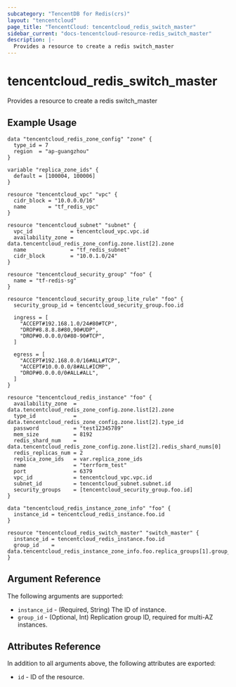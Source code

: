 ```yaml
---
subcategory: "TencentDB for Redis(crs)"
layout: "tencentcloud"
page_title: "TencentCloud: tencentcloud_redis_switch_master"
sidebar_current: "docs-tencentcloud-resource-redis_switch_master"
description: |-
  Provides a resource to create a redis switch_master
---
```


# tencentcloud_redis_switch_master

Provides a resource to create a redis switch_master

## Example Usage

```hcl
data "tencentcloud_redis_zone_config" "zone" {
  type_id = 7
  region  = "ap-guangzhou"
}

variable "replica_zone_ids" {
  default = [100004, 100006]
}

resource "tencentcloud_vpc" "vpc" {
  cidr_block = "10.0.0.0/16"
  name       = "tf_redis_vpc"
}

resource "tencentcloud_subnet" "subnet" {
  vpc_id            = tencentcloud_vpc.vpc.id
  availability_zone = data.tencentcloud_redis_zone_config.zone.list[2].zone
  name              = "tf_redis_subnet"
  cidr_block        = "10.0.1.0/24"
}

resource "tencentcloud_security_group" "foo" {
  name = "tf-redis-sg"
}

resource "tencentcloud_security_group_lite_rule" "foo" {
  security_group_id = tencentcloud_security_group.foo.id

  ingress = [
    "ACCEPT#192.168.1.0/24#80#TCP",
    "DROP#8.8.8.8#80,90#UDP",
    "DROP#0.0.0.0/0#80-90#TCP",
  ]

  egress = [
    "ACCEPT#192.168.0.0/16#ALL#TCP",
    "ACCEPT#10.0.0.0/8#ALL#ICMP",
    "DROP#0.0.0.0/0#ALL#ALL",
  ]
}

resource "tencentcloud_redis_instance" "foo" {
  availability_zone  = data.tencentcloud_redis_zone_config.zone.list[2].zone
  type_id            = data.tencentcloud_redis_zone_config.zone.list[2].type_id
  password           = "test12345789"
  mem_size           = 8192
  redis_shard_num    = data.tencentcloud_redis_zone_config.zone.list[2].redis_shard_nums[0]
  redis_replicas_num = 2
  replica_zone_ids   = var.replica_zone_ids
  name               = "terrform_test"
  port               = 6379
  vpc_id             = tencentcloud_vpc.vpc.id
  subnet_id          = tencentcloud_subnet.subnet.id
  security_groups    = [tencentcloud_security_group.foo.id]
}

data "tencentcloud_redis_instance_zone_info" "foo" {
  instance_id = tencentcloud_redis_instance.foo.id
}

resource "tencentcloud_redis_switch_master" "switch_master" {
  instance_id = tencentcloud_redis_instance.foo.id
  group_id    = data.tencentcloud_redis_instance_zone_info.foo.replica_groups[1].group_id
}
```

## Argument Reference

The following arguments are supported:

* `instance_id` - (Required, String) The ID of instance.
* `group_id` - (Optional, Int) Replication group ID, required for multi-AZ instances.

## Attributes Reference

In addition to all arguments above, the following attributes are exported:

* `id` - ID of the resource.



